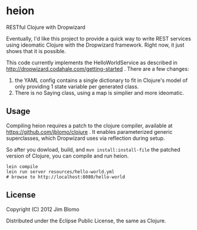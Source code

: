 # heion

RESTful Clojure with Dropwizard

Eventually, I'd like this project to provide a quick way to write REST services
using ideomatic Clojure with the Dropwizard framework.  Right now, it just shows
that it is possible.

This code currently implements the HelloWorldService as described in
http://dropwizard.codahale.com/getting-started .  There are a few changes:

1. the YAML config contains a single dictionary to fit in Clojure's model of
       only providing 1 state variable per generated class.
2. There is no Saying class, using a map is simplier and more ideomatic.

## Usage

Compiling heion requires a patch to the clojure compiler, available at
https://github.com/jblomo/clojure .  It enables parameterized generic
superclasses, which Dropwizard uses via reflection during setup.

So after you dowload, build, and `mvn install:install-file` the patched version of Clojure, you can
compile and run heion.

    lein compile
    lein run server resources/hello-world.yml
    # browse to http://localhost:8080/hello-world

## License

Copyright (C) 2012 Jim Blomo

Distributed under the Eclipse Public License, the same as Clojure.
